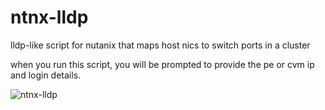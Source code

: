 # ntnx-lldp
lldp-like script for nutanix that maps host nics to switch ports in a cluster

when you run this script, you will be prompted to provide the pe or cvm ip and login details.

![ntnx-lldp](https://github.com/user-attachments/assets/38ae47ef-9a49-43d9-9011-ecf3bac820bb)
